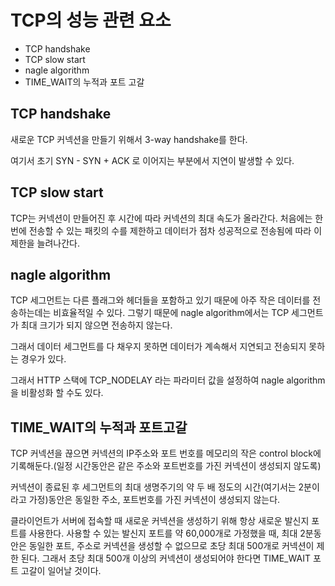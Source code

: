 # TCP의 성능 관련 요소

- TCP handshake
- TCP slow start
- nagle algorithm
- TIME_WAIT의 누적과 포트 고갈

## TCP handshake

새로운 TCP 커넥션을 만들기 위해서 3-way handshake를 한다.

여기서 초기 SYN - SYN + ACK 로 이어지는 부분에서 지연이 발생할 수 있다.

## TCP slow start

TCP는 커넥션이 만들어진 후 시간에 따라 커넥션의 최대 속도가 올라간다. 처음에는 한 번에 전송할 수 있는 패킷의 수를 제한하고 데이터가 점차 성공적으로 전송됨에 따라 이 제한을 늘려나간다.

## nagle algorithm

TCP 세그먼트는 다른 플래그와 헤더들을 포함하고 있기 때문에 아주 작은 데이터를 전송하는데는 비효율적일 수 있다. 그렇기 때문에 nagle algorithm에서는 TCP 세그먼트가 최대 크기가 되지 않으면 전송하지 않는다.

그래서 데이터 세그먼트를 다 채우지 못하면 데이터가 계속해서 지연되고 전송되지 못하는 경우가 있다.

그래서 HTTP 스택에 TCP_NODELAY 라는 파라미터 값을 설정하여 nagle algorithm을 비활성화 할 수도 있다.

## TIME_WAIT의 누적과 포트고갈

TCP 커넥션을 끊으면 커넥션의 IP주소와 포트 번호를 메모리의 작은 control block에 기록해둔다.(일정 시간동안은 같은 주소와 포트번호를 가진 커넥션이 생성되지 않도록)

커넥션이 종료된 후 세그먼트의 최대 생명주기의 약 두 배 정도의 시간(여기서는 2분이라고 가정)동안은 동일한 주소, 포트번호를 가진 커넥션이 생성되지 않는다.

클라이언트가 서버에 접속할 때 새로운 커넥션을 생성하기 위해 항상 새로운 발신지 포트를 사용한다. 사용할 수 있는 발신지 포트를 약 60,000개로 가정했을 때, 최대 2분동안은 동일한 포트, 주소로 커넥션을 생성할 수 없으므로 초당 최대 500개로 커넥션이 제한 된다. 그래서 초당 최대 500개 이상의 커넥션이 생성되어야 한다면 TIME_WAIT 포트 고갈이 일어날 것이다.
